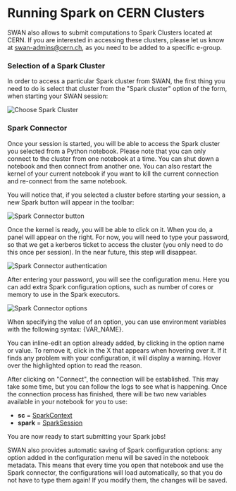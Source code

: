 # Running Spark on CERN Clusters

SWAN also allows to submit computations to Spark Clusters located at CERN. If you are interested in accessing these clusters, please let us know at [swan-admins@cern.ch](mailto:swan-admins@cern.ch), as you need to be added to a specific e-group.

### Selection of a Spark Cluster

In order to access a particular Spark cluster from SWAN, the first thing you need to do is select that cluster from the "Spark cluster" option of the form, when starting your SWAN session:

![][spark_clusters]

### Spark Connector

Once your session is started, you will be able to access the Spark cluster you selected from a Python notebook. Please note that you can only connect to the cluster from one notebook at a time. You can shut down a notebook and then connect from another one. You can also restart the kernel of your current notebook if you want to kill the current connection and re-connect from the same notebook.

You will notice that, if you selected a cluster before starting your session, a new Spark button will appear in the toolbar:

![][spark_toolbar]

Once the kernel is ready, you will be able to click on it. When you do, a panel will appear on the right. For now, you will need to type your password, so that we get a kerberos ticket to access the cluster (you only need to do this once per session). In the near future, this step will disappear.

![][spark_auth]

After entering your password, you will see the configuration menu. Here you can add extra Spark configuration options, such as number of cores or memory to use in the Spark executors.

![][spark_options]

When specifying the value of an option, you can use environment variables with the following syntax: {VAR_NAME}.

You can inline-edit an option already added, by clicking in the option name or value. To remove it, click in the X that appears when hovering over it. If it finds any problem with your configuration, it will display a warning. Hover over the highlighted option to read the reason.

After clicking on "Connect", the connection will be established. This may take some time, but you can follow the logs to see what is happening. Once the connection process has finished, there will be two new variables available in your notebook for you to use:

*   **sc** = [SparkContext](https://spark.apache.org/docs/latest/api/python/pyspark.html#pyspark.SparkContext)
*   **spark** = [SparkSession](https://spark.apache.org/docs/latest/api/python/pyspark.sql.html#pyspark.sql.SparkSession)

You are now ready to start submitting your Spark jobs!

SWAN also provides automatic saving of Spark configuration options: any option added in the configuration menu will be saved in the notebook metadata. This means that every time you open that notebook and use the Spark connector, the configurations will load automatically, so that you do not have to type them again! If you modify them, the changes will be saved.


[spark_clusters]: ../images/spark_clusters.png "Choose Spark Cluster"
[spark_toolbar]: ../images/spark_toolbar.png "Spark Connector button"
[spark_auth]: ../images/spark_auth.png "Spark Connector authentication"
[spark_options]: ../images/spark_options.png "Spark Connector options"